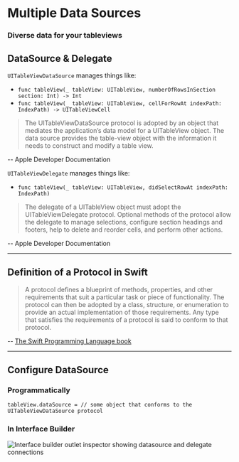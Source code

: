 # Multiple Data Sources
### Diverse data for your tableviews

## DataSource & Delegate

`UITableViewDataSource` manages things like:

* `func tableView(_ tableView: UITableView, numberOfRowsInSection section: Int) -> Int`
* `func tableView(_ tableView: UITableView, cellForRowAt indexPath: IndexPath) -> UITableViewCell`

> The UITableViewDataSource protocol is adopted by an object that mediates the application’s data model for a UITableView object. The data source provides the table-view object with the information it needs to construct and modify a table view.

-- Apple Developer Documentation

`UITableViewDelegate` manages things like:

* `func tableView(_ tableView: UITableView, didSelectRowAt indexPath: IndexPath)`

> The delegate of a UITableView object must adopt the UITableViewDelegate protocol. Optional methods of the protocol allow the delegate to manage selections, configure section headings and footers, help to delete and reorder cells, and perform other actions.

-- Apple Developer Documentation

---

## Definition of a Protocol in Swift

> A protocol defines a blueprint of methods, properties, and other requirements that suit a particular task or piece of functionality. The protocol can then be adopted by a class, structure, or enumeration to provide an actual implementation of those requirements. Any type that satisfies the requirements of a protocol is said to conform to that protocol.

-- [The Swift Programming Language book](https://www.swift.org)

---

## Configure DataSource

### Programmatically

`tableView.dataSource = // some object that conforms to the UITableViewDataSource protocol`

### In Interface Builder

![Interface builder outlet inspector showing datasource and delegate connections](https://github.com/jcgohlke/Choose-Your-Side/blob/master/connections-inspector.png)